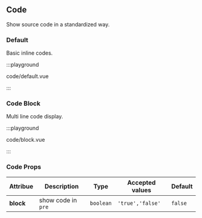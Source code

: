 ## Code

Show source code in a standardized way.

### Default

Basic inline codes.

:::playground

code/default.vue

:::

### Code Block

Multi line code display.

:::playground

code/block.vue

:::

### Code Props

| Attribue  | Description        | Type      | Accepted values  | Default |
| --------- | ------------------ | --------- | ---------------- | ------- |
| **block** | show code in `pre` | `boolean` | `'true','false'` | `false` |
